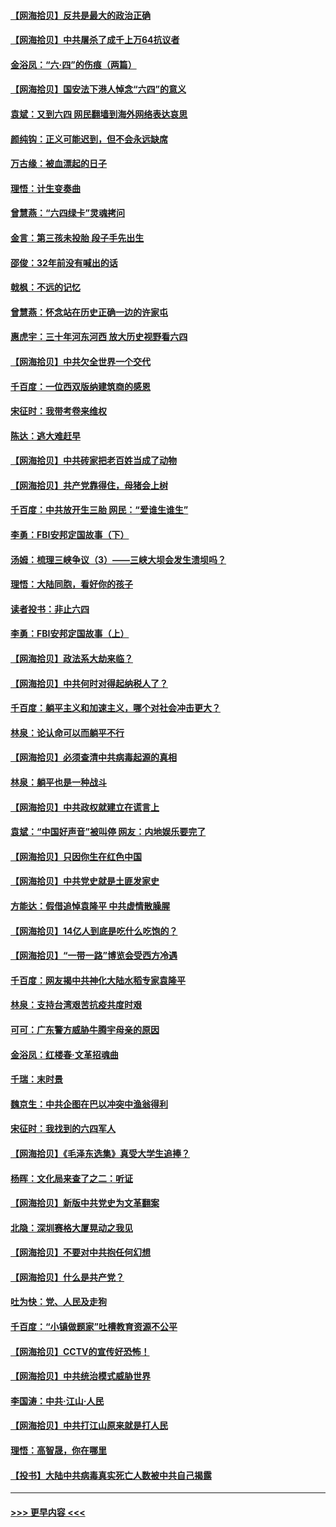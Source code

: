 #### [【网海拾贝】反共是最大的政治正确](../pages/nsc993/n13007051.md?t=06081901) 
#### [【网海拾贝】中共屠杀了成千上万64抗议者](../pages/nsc993/n13002713.md?t=06081901) 
#### [金浴凤：“六·四”的伤痕（两篇）](../pages/nsc993/n13001719.md?t=06081901) 
#### [【网海拾贝】国安法下港人悼念“六四”的意义](../pages/nsc993/n13001039.md?t=06081901) 
#### [袁斌：又到六四 网民翻墙到海外网络表达哀思](../pages/nsc993/n13000995.md?t=06081901) 
#### [颜纯钩：正义可能迟到，但不会永远缺席](../pages/nsc993/n13000920.md?t=06081901) 
#### [万古缘：被血漂起的日子](../pages/nsc993/n13000914.md?t=06081901) 
#### [理悟：计生变奏曲](../pages/nsc993/n13000414.md?t=06081901) 
#### [曾慧燕：“六四绿卡”灵魂拷问](../pages/nsc993/n13000277.md?t=06081901) 
#### [金言：第三孩未投胎 段子手先出生](../pages/nsc993/n13000215.md?t=06081901) 
#### [邵俊：32年前没有喊出的话](../pages/nsc993/n13000181.md?t=06081901) 
#### [戟枫：不远的记忆](../pages/nsc993/n13000121.md?t=06081901) 
#### [曾慧燕：怀念站在历史正确一边的许家屯](../pages/nsc993/n13000073.md?t=06081901) 
#### [惠虎宇：三十年河东河西 放大历史视野看六四](../pages/nsc993/n13000018.md?t=06081901) 
#### [【网海拾贝】中共欠全世界一个交代](../pages/nsc993/n12998706.md?t=06081901) 
#### [千百度：一位西双版纳建筑商的感恩](../pages/nsc993/n12998487.md?t=06081901) 
#### [宋征时：我带考卷来维权](../pages/nsc993/n12994088.md?t=06081901) 
#### [陈达：逃大难赶早](../pages/nsc993/n12993569.md?t=06081901) 
#### [【网海拾贝】中共砖家把老百姓当成了动物](../pages/nsc993/n12993483.md?t=06081901) 
#### [【网海拾贝】共产党靠得住，母猪会上树](../pages/nsc993/n12990730.md?t=06081901) 
#### [千百度：中共放开生三胎 网民：“爱谁生谁生”](../pages/nsc993/n12990644.md?t=06081901) 
#### [李勇：FBI安邦定国故事（下）](../pages/nsc993/n12987854.md?t=06081901) 
#### [汤姆：梳理三峡争议（3）——三峡大坝会发生溃坝吗？](../pages/nsc993/n12989806.md?t=06081901) 
#### [理悟：大陆同胞，看好你的孩子](../pages/nsc993/n12989778.md?t=06081901) 
#### [读者投书：非止六四](../pages/nsc993/n12989673.md?t=06081901) 
#### [李勇：FBI安邦定国故事（上）](../pages/nsc993/n12987749.md?t=06081901) 
#### [【网海拾贝】政法系大劫来临？](../pages/nsc993/n12987596.md?t=06081901) 
#### [【网海拾贝】中共何时对得起纳税人了？](../pages/nsc993/n12985578.md?t=06081901) 
#### [千百度：躺平主义和加速主义，哪个对社会冲击更大？](../pages/nsc993/n12985512.md?t=06081901) 
#### [林泉：论认命可以而躺平不行](../pages/nsc993/n12985505.md?t=06081901) 
#### [【网海拾贝】必须查清中共病毒起源的真相](../pages/nsc993/n12984276.md?t=06081901) 
#### [林泉：躺平也是一种战斗](../pages/nsc993/n12984194.md?t=06081901) 
#### [【网海拾贝】中共政权就建立在谎言上](../pages/nsc993/n12981880.md?t=06081901) 
#### [袁斌：“中国好声音”被叫停 网友：内地娱乐要完了](../pages/nsc993/n12981826.md?t=06081901) 
#### [【网海拾贝】只因你生在红色中国](../pages/nsc993/n12979096.md?t=06081901) 
#### [【网海拾贝】中共党史就是土匪发家史](../pages/nsc993/n12976478.md?t=06081901) 
#### [方能达：假借追悼袁隆平 中共虚情散臊腥](../pages/nsc993/n12976396.md?t=06081901) 
#### [【网海拾贝】14亿人到底是吃什么吃饱的？](../pages/nsc993/n12974125.md?t=06081901) 
#### [【网海拾贝】“一带一路”博览会受西方冷遇](../pages/nsc993/n12971787.md?t=06081901) 
#### [千百度：网友揭中共神化大陆水稻专家袁隆平](../pages/nsc993/n12971733.md?t=06081901) 
#### [林泉：支持台湾艰苦抗疫共度时艰](../pages/nsc993/n12971350.md?t=06081901) 
#### [可可：广东警方威胁牛腾宇母亲的原因](../pages/nsc993/n12971100.md?t=06081901) 
#### [金浴凤：红楼春·文革招魂曲](../pages/nsc993/n12970354.md?t=06081901) 
#### [千瑞：末时景](../pages/nsc993/n12970337.md?t=06081901) 
#### [魏京生：中共企图在巴以冲突中渔翁得利](../pages/nsc993/n12970286.md?t=06081901) 
#### [宋征时：我找到的六四军人](../pages/nsc993/n12970213.md?t=06081901) 
#### [【网海拾贝】《毛泽东选集》真受大学生追捧？](../pages/nsc993/n12968779.md?t=06081901) 
#### [杨晖：文化局来查了之二：听证](../pages/nsc993/n12966528.md?t=06081901) 
#### [【网海拾贝】新版中共党史为文革翻案](../pages/nsc993/n12967526.md?t=06081901) 
#### [北隐：深圳赛格大厦晃动之我见](../pages/nsc993/n12967393.md?t=06081901) 
#### [【网海拾贝】不要对中共抱任何幻想](../pages/nsc993/n12965222.md?t=06081901) 
#### [【网海拾贝】什么是共产党？](../pages/nsc993/n12962781.md?t=06081901) 
#### [吐为快：党、人民及走狗](../pages/nsc993/n12962747.md?t=06081901) 
#### [千百度：“小镇做题家”吐槽教育资源不公平](../pages/nsc993/n12962705.md?t=06081901) 
#### [【网海拾贝】CCTV的宣传好恐怖！](../pages/nsc993/n12959984.md?t=06081901) 
#### [【网海拾贝】中共统治模式威胁世界](../pages/nsc993/n12957622.md?t=06081901) 
#### [李国涛：中共‧江山‧人民](../pages/nsc993/n12957502.md?t=06081901) 
#### [【网海拾贝】中共打江山原来就是打人民](../pages/nsc993/n12954345.md?t=06081901) 
#### [理悟：高智晟，你在哪里](../pages/nsc993/n12953115.md?t=06081901) 
#### [【投书】大陆中共病毒真实死亡人数被中共自己揭露](../pages/nsc993/n12953050.md?t=06081901) 

----
#### [ >>> 更早内容 <<< ](../indexes/nsc993-earlier.md)
